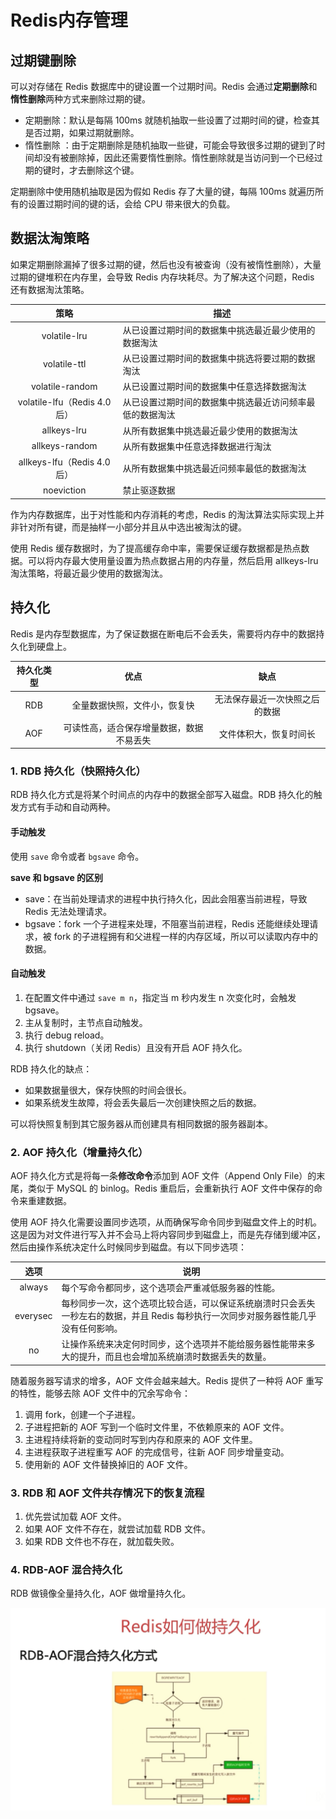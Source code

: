 # Redis内存管理

## 过期键删除

可以对存储在 Redis 数据库中的键设置一个过期时间。Redis 会通过**定期删除**和**惰性删除**两种方式来删除过期的键。

- 定期删除：默认是每隔 100ms 就随机抽取一些设置了过期时间的键，检查其是否过期，如果过期就删除。
- 惰性删除 ：由于定期删除是随机抽取一些键，可能会导致很多过期的键到了时间却没有被删除掉，因此还需要惰性删除。惰性删除就是当访问到一个已经过期的键时，才去删除这个键。

定期删除中使用随机抽取是因为假如 Redis 存了大量的键，每隔 100ms 就遍历所有的设置过期时间的键的话，会给 CPU 带来很大的负载。

## 数据汰淘策略

如果定期删除漏掉了很多过期的键，然后也没有被查询（没有被惰性删除），大量过期的键堆积在内存里，会导致 Redis 内存块耗尽。为了解决这个问题，Redis 还有数据淘汰策略。

|             策略             |                        描述                         |
| :-------------------------: | --------------------------------------------------- |
|        volatile-lru         | 从已设置过期时间的数据集中挑选最近最少使用的数据淘汰     |
|        volatile-ttl         | 从已设置过期时间的数据集中挑选将要过期的数据淘汰        |
|       volatile-random       | 从已设置过期时间的数据集中任意选择数据淘汰              |
| volatile-lfu（Redis 4.0 后） | 从已设置过期时间的数据集中挑选最近访问频率最低的数据淘汰 |
|         allkeys-lru         | 从所有数据集中挑选最近最少使用的数据淘汰                |
|       allkeys-random        | 从所有数据集中任意选择数据进行淘汰                     |
| allkeys-lfu（Redis 4.0 后）  | 从所有数据集中挑选最近问频率最低的数据淘汰              |
|         noeviction          | 禁止驱逐数据                                         |

作为内存数据库，出于对性能和内存消耗的考虑，Redis 的淘汰算法实际实现上并非针对所有键，而是抽样一小部分并且从中选出被淘汰的键。

使用 Redis 缓存数据时，为了提高缓存命中率，需要保证缓存数据都是热点数据。可以将内存最大使用量设置为热点数据占用的内存量，然后启用 allkeys-lru 淘汰策略，将最近最少使用的数据淘汰。

## 持久化

Redis 是内存型数据库，为了保证数据在断电后不会丢失，需要将内存中的数据持久化到硬盘上。

| 持久化类型 |                 优点                  |             缺点             |
| :-------: | :----------------------------------: | :-------------------------: |
|    RDB    |      全量数据快照，文件小，恢复快       | 无法保存最近一次快照之后的数据 |
|    AOF    | 可读性高，适合保存增量数据，数据不易丢失 |    文件体积大，恢复时间长     |

### 1. RDB 持久化（快照持久化）

RDB 持久化方式是将某个时间点的内存中的数据全部写入磁盘。RDB 持久化的触发方式有手动和自动两种。

#### 手动触发

使用 `save` 命令或者 `bgsave` 命令。

**save 和 bgsave 的区别**

- save：在当前处理请求的进程中执行持久化，因此会阻塞当前进程，导致 Redis 无法处理请求。
- bgsave：fork 一个子进程来处理，不阻塞当前进程，Redis 还能继续处理请求，被 fork 的子进程拥有和父进程一样的内存区域，所以可以读取内存中的数据。

#### 自动触发

1. 在配置文件中通过 `save m n`，指定当 m 秒内发生 n 次变化时，会触发 bgsave。
2. 主从复制时，主节点自动触发。
3. 执行 debug reload。
4. 执行 shutdown（关闭 Redis）且没有开启 AOF 持久化。

RDB 持久化的缺点：

- 如果数据量很大，保存快照的时间会很长。
- 如果系统发生故障，将会丢失最后一次创建快照之后的数据。

可以将快照复制到其它服务器从而创建具有相同数据的服务器副本。

### 2. AOF 持久化（增量持久化）

AOF 持久化方式是将每一条**修改命令**添加到 AOF 文件（Append Only File）的末尾，类似于 MySQL 的 binlog。Redis 重启后，会重新执行 AOF 文件中保存的命令来重建数据。

使用 AOF 持久化需要设置同步选项，从而确保写命令同步到磁盘文件上的时机。这是因为对文件进行写入并不会马上将内容同步到磁盘上，而是先存储到缓冲区，然后由操作系统决定什么时候同步到磁盘。有以下同步选项：

|   选项   |                                                           说明                                                           |
| :------: | ------------------------------------------------------------------------------------------------------------------------ |
|  always  | 每个写命令都同步，这个选项会严重减低服务器的性能。                                                                           |
| everysec | 每秒同步一次，这个选项比较合适，可以保证系统崩溃时只会丢失一秒左右的数据，并且 Redis 每秒执行一次同步对服务器性能几乎没有任何影响。 |
|    no    | 让操作系统来决定何时同步，这个选项并不能给服务器性能带来多大的提升，而且也会增加系统崩溃时数据丢失的数量。                        |

随着服务器写请求的增多，AOF 文件会越来越大。Redis 提供了一种将 AOF 重写的特性，能够去除 AOF 文件中的冗余写命令：

1. 调用 fork，创建一个子进程。
2. 子进程把新的 AOF 写到一个临时文件里，不依赖原来的 AOF 文件。
3. 主进程持续将新的变动同时写到内存和原来的 AOF 文件里。
4. 主进程获取子进程重写 AOF 的完成信号，往新 AOF 同步增量变动。
5. 使用新的 AOF 文件替换掉旧的 AOF 文件。

### 3. RDB 和 AOF 文件共存情况下的恢复流程

1. 优先尝试加载 AOF 文件。
2. 如果 AOF 文件不存在，就尝试加载 RDB 文件。
3. 如果 RDB 文件也不存在，就加载失败。

### 4. RDB-AOF 混合持久化

RDB 做镜像全量持久化，AOF 做增量持久化。

![](assets/20190724092733602_24515.png)